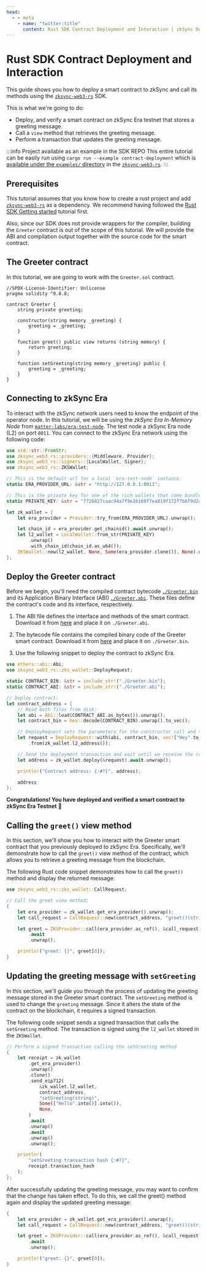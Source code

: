 ```yaml
---
head:
  - - meta
    - name: "twitter:title"
      content: Rust SDK Contract Deployment and Interaction | zkSync Docs
---
```


# Rust SDK Contract Deployment and Interaction

This guide shows you how to deploy a smart contract to zkSync and call its methods using the [`zksync-web3-rs`][repo] SDK.

This is what we're going to do:

- Deploy, and verify a smart contract on zkSync Era testnet that stores a greeting message.
- Call a `view` method that retrieves the greeting message.
- Perform a transaction that updates the greeting message.

:::info Project available as an example in the SDK REPO
This entire tutorial can be easily run using `cargo run --example contract-deployment` which is [available under the `examples/` directory][code] in the [`zksync-web3-rs`][repo].
:::

## Prerequisites

This tutorial assumes that you know how to create a rust project and add [`zksync-web3-rs`][repo] as a dependency. We recommend having followed the [Rust SDK Getting
started](./getting-started.md) tutorial first.

Also, since our SDK does not provide wrappers for the compiler, building the `Greeter` contract is out of the scope of this tutorial. We will provide the ABI and compilation output
together with the source code for the smart contract.

## The Greeter contract

In this tutorial, we are going to work with the `Greeter.sol` contract.

```solidity
//SPDX-License-Identifier: Unlicense
pragma solidity ^0.8.8;

contract Greeter {
    string private greeting;

    constructor(string memory _greeting) {
        greeting = _greeting;
    }

    function greet() public view returns (string memory) {
        return greeting;
    }

    function setGreeting(string memory _greeting) public {
        greeting = _greeting;
    }
}
```

## Connecting to zkSync Era

To interact with the zkSync network users need to know the endpoint of the operator node. In this tutorial, we will be using the _zkSync Era In-Memory Node_ from
[`matter-labs/era-test-node`][test-node]. The test node a zkSync Era node (L2) on port `8011`. You can connect to the zkSync Era
network using the following code:

```rust
use std::str::FromStr;
use zksync_web3_rs::providers::{Middleware, Provider};
use zksync_web3_rs::signers::{LocalWallet, Signer};
use zksync_web3_rs::ZKSWallet;

// This is the default url for a local `era-test-node` instance.
static ERA_PROVIDER_URL: &str = "http://127.0.0.1:8011";

// This is the private key for one of the rich wallets that come bundled with the era-test-node.
static PRIVATE_KEY: &str = "7726827caac94a7f9e1b160f7ea819f172f7b6f9d2a97f992c38edeab82d4110";

let zk_wallet = {
    let era_provider = Provider::try_from(ERA_PROVIDER_URL).unwrap();

    let chain_id = era_provider.get_chainid().await.unwrap();
    let l2_wallet = LocalWallet::from_str(PRIVATE_KEY)
        .unwrap()
        .with_chain_id(chain_id.as_u64());
    ZKSWallet::new(l2_wallet, None, Some(era_provider.clone()), None).unwrap()
};
```

## Deploy the Greeter contract

Before we begin, you'll need the compiled contract bytecode [`./Greeter.bin`][bin] and its Application Binary Interface (ABI) [`./Greeter.abi`][abi]. These files define the contract's code and
its interface, respectively.

1. The ABI file defines the interface and methods of the smart contract. Download it from [here][abi] and place it on `./Greeter.abi`.

2. The bytecode file contains the compiled binary code of the Greeter smart contract. Download it from [here][bin] and place it on `./Greeter.bin`.

3. Use the following snippet to deploy the contract to zkSync Era.

```rust
use ethers::abi::Abi;
use zksync_web3_rs::zks_wallet::DeployRequest;

static CONTRACT_BIN: &str = include_str!("./Greeter.bin");
static CONTRACT_ABI: &str = include_str!("./Greeter.abi");

// Deploy contract:
let contract_address = {
    // Read both files from disk:
    let abi = Abi::load(CONTRACT_ABI.as_bytes()).unwrap();
    let contract_bin = hex::decode(CONTRACT_BIN).unwrap().to_vec();

    // DeployRequest sets the parameters for the constructor call and the deployment transaction.
    let request = DeployRequest::with(abi, contract_bin, vec!["Hey".to_owned()])
        .from(zk_wallet.l2_address());

    // Send the deployment transaction and wait until we receive the contract address.
    let address = zk_wallet.deploy(&request).await.unwrap();

    println!("Contract address: {:#?}", address);

    address
};
```

**Congratulations! You have deployed and verified a smart contract to zkSync Era Testnet** 🎉

## Calling the `greet()` view method

In this section, we'll show you how to interact with the Greeter smart contract that you previously deployed to zkSync Era. Specifically, we'll demonstrate how to call the
`greet()` view method of the contract, which allows you to retrieve a greeting message from the blockchain.

The following Rust code snippet demonstrates how to call the `greet()` method and display the returned message:

```rust
use zksync_web3_rs::zks_wallet::CallRequest;

// Call the greet view method:
{
    let era_provider = zk_wallet.get_era_provider().unwrap();
    let call_request = CallRequest::new(contract_address, "greet()(string)".to_owned());

    let greet = ZKSProvider::call(era_provider.as_ref(), &call_request)
        .await
        .unwrap();

    println!("greet: {}", greet[0]);
}
```

## Updating the greeting message with `setGreeting`

In this section, we'll guide you through the process of updating the greeting message stored in the Greeter smart contract. The `setGreeting` method is used to change the `greeting`
message. Since it alters the state of the contract on the blockchain, it requires a signed transaction.

The following code snippet sends a signed transaction that calls the `setGreeting` method. The transaction is signed using the `l2_wallet` stored in the `ZKSWallet`.

```rust
// Perform a signed transaction calling the setGreeting method
{
    let receipt = zk_wallet
        .get_era_provider()
        .unwrap()
        .clone()
        .send_eip712(
            &zk_wallet.l2_wallet,
            contract_address,
            "setGreeting(string)",
            Some(["Hello".into()].into()),
            None,
        )
        .await
        .unwrap()
        .await
        .unwrap()
        .unwrap();

    println!(
        "setGreeting transaction hash {:#?}",
        receipt.transaction_hash
    );
};
```

After successfully updating the greeting message, you may want to confirm that the change has taken effect. To do this, we call the greet() method again and display the updated
greeting message:

```rust
{
    let era_provider = zk_wallet.get_era_provider().unwrap();
    let call_request = CallRequest::new(contract_address, "greet()(string)".to_owned());

    let greet = ZKSProvider::call(era_provider.as_ref(), &call_request)
        .await
        .unwrap();

    println!("greet: {}", greet[0]);
}
```

[repo]: https://github.com/lambdaclass/zksync-web3-rs/
[code]: https://github.com/lambdaclass/zksync-web3-rs/tree/main/examples/contract-deployment
[test-node]: https://github.com/matter-labs/era-test-node/
[abi]: https://raw.githubusercontent.com/lambdaclass/zksync-web3-rs/7ae7bec0323d878beac2b74f00256f8589b4a206/examples/contract-deployment/Greeter.abi
[bin]: https://raw.githubusercontent.com/lambdaclass/zksync-web3-rs/7ae7bec0323d878beac2b74f00256f8589b4a206/examples/contract-deployment/Greeter.bin
